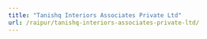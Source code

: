 ```yaml
---
title: "Tanishq Interiors Associates Private Ltd"
url: /raipur/tanishq-interiors-associates-private-ltd/
---
```

